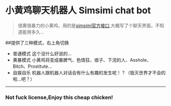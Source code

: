 # 小黄鸡聊天机器人 Simsimi chat bot

>很黄很暴力的小黄鸡，用的是[simsimi官方接口](http://www.simsimi.com/storygame/main),大概写了个聊天界面，不知道能用多久...

##提供了三种模式，右上角切换
* 普通模式
    这个没什么好说的...
* 黄暴模式 
    小黄鸡将变成暴脾气、色情狂、痞子、下流的人、Asshole、Bitch、Prostitute...
* 自娱自乐
    机器人跟机器人对话会有什么有趣的发生呢！？（毁灭世界才不会的啦...吧？）
    
    
    
--------------------------------------------    
###  Not fuck license,Enjoy this cheap chicken!